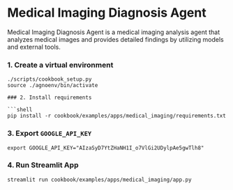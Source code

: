 # Medical Imaging Diagnosis Agent

Medical Imaging Diagnosis Agent is a medical imaging analysis agent that analyzes medical images and provides detailed findings by utilizing models and external tools.

### 1. Create a virtual environment

```shell
./scripts/cookbook_setup.py
source ./agnoenv/bin/activate

### 2. Install requirements

```shell
pip install -r cookbook/examples/apps/medical_imaging/requirements.txt
```

### 3. Export `GOOGLE_API_KEY`

```shell
export GOOGLE_API_KEY="AIzaSyD7YtZHaNH1I_o7VlGi2UDylpAe5gwTlh8"

```

### 4. Run Streamlit App

```shell
streamlit run cookbook/examples/apps/medical_imaging/app.py
```
